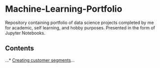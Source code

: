 # Machine-Learning-Portfolio
Repository containing portfolio of data science projects completed by me for academic, self learning, and hobby purposes. Presented in the form of Jupyter Notebooks.

## Contents

...* [Creating customer segments](https://github.com/hebaghonaemy/customer_segments)...
